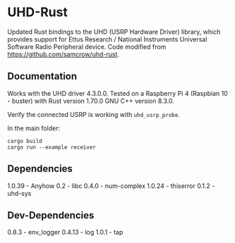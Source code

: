 # UHD-Rust
Updated Rust bindings to the UHD (USRP Hardware Driver) library, which provides support for Ettus Research / National Instruments Universal Software Radio Peripheral device. Code modified from https://github.com/samcrow/uhd-rust.

## Documentation
Works with the UHD driver 4.3.0.0. Tested on a Raspberry Pi 4 (Raspbian 10 - buster) with Rust version 1.70.0 GNU C++ version 8.3.0.

Verify the connected USRP is working with ```uhd_usrp_probe```.

In the main folder: 
```
cargo build
cargo run --example receiver
```

## Dependencies
1.0.39 - Anyhow
0.2 - libc
0.4.0 - num-complex
1.0.24 - thiserror
0.1.2 - uhd-sys

## Dev-Dependencies
0.8.3 - env_logger
0.4.13 - log
1.0.1 - tap
